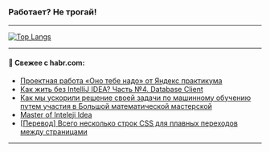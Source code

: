 ### Работает? Не трогай!

---
<!--
#### 🛠️ Technical stack:

![Java](https://img.shields.io/badge/Java-informational?logo=Oracle&style=flat&logoColor=white&color=FF4500)
![Kotlin](https://img.shields.io/badge/Kotlin-informational?logo=Kotlin&style=flat&logoColor=white&color=774D97)
![TS](https://img.shields.io/badge/TypeScript-informational?logo=typeScript&style=flat&logoColor=black&color=017acc)
![Python](https://img.shields.io/badge/Python-informational?logo=Python&style=flat&logoColor=black&color=ffdd54) <br>
![Spring](https://img.shields.io/badge/Spring-informational?logo=Spring&style=flat&logoColor=white&color=6DB33F) 
![SpringBoot](https://img.shields.io/badge/SpringBoot-informational?logo=SpringBoot&style=flat&logoColor=white&color=6DB33F)
![Nest](https://img.shields.io/badge/NestJS-informational?logo=NestJS&style=flat&logoColor=white&color=E0234E) 
![NodeJS](https://img.shields.io/badge/NodeJS-informational?logo=node.js&style=flat&logoColor=white&color=70A760)<br>
![PostgreSQL](https://img.shields.io/badge/PostgreSQL-informational?logo=PostgreSQL&style=flat&logoColor=white&color=DAA520)
![MongoDB](https://img.shields.io/badge/MongoDB-informational?logo=MongoDB&style=flat&logoColor=white&color=870000)
![Apache](https://img.shields.io/badge/Apache-informational?logo=apache&style=flat&logoColor=white&color=f74e28)

___ 
-->

<!--- #### 🛠️ : --->

[![Top Langs](https://github-readme-stats-82jvfl3w3-advtsettinggmailcoms-projects.vercel.app/api/top-langs/?username=zloylis&langs_count=10&hide_title=true&title_color=e6edf3&size_weight=0.5&count_weight=0.5&layout=compact&hide_progress=true&hide_border=true&theme=dracula)](https://github.com/zloylis)

<!---


####  :octocat:&nbsp;&nbsp; Статистика:

![GitHub stats](https://github-readme-stats-u2qms2cxw-advtsettinggmailcoms-projects.vercel.app/api?username=zloylis&show_icons=true&hide_border=true&theme=dracula&title_color=e6edf3&include_all_commits=true&count_private=true&hide_rank=false&hide_title=true&rank_icon=github)
-->
---

#### 💬 Свежее с habr.com:

<!-- BLOG-POST-LIST:START -->
- [Проектная работа «Оно тебе надо» от Яндекс практикума](https://habr.com/ru/articles/866514/?utm_source=habrahabr&utm_medium=rss&utm_campaign=866514)
- [Как жить без IntelliJ IDEA? Часть №4. Database Client](https://habr.com/ru/companies/spring_aio/articles/866500/?utm_source=habrahabr&utm_medium=rss&utm_campaign=866500)
- [Как мы ускорили решение своей задачи по машинному обучению путем участия в Большой математической мастерской](https://habr.com/ru/companies/astralinux/articles/866476/?utm_source=habrahabr&utm_medium=rss&utm_campaign=866476)
- [Master of Inteleji Idea](https://habr.com/ru/articles/866324/?utm_source=habrahabr&utm_medium=rss&utm_campaign=866324)
- [[Перевод] Всего несколько строк CSS для плавных переходов между страницами](https://habr.com/ru/companies/ruvds/articles/865580/?utm_source=habrahabr&utm_medium=rss&utm_campaign=865580)
<!-- BLOG-POST-LIST:END -->

---
